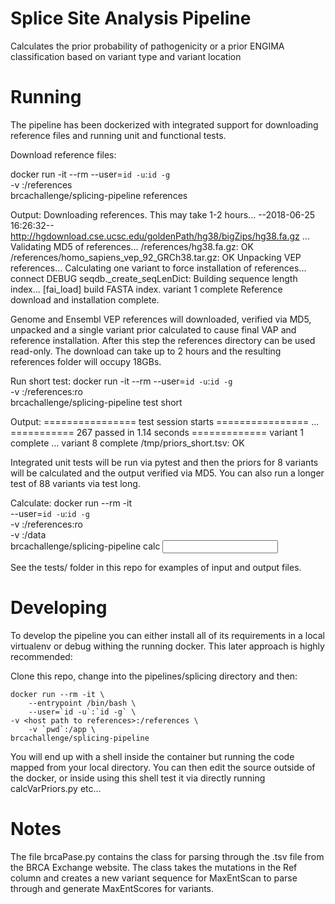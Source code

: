# Splice Site Analysis Pipeline
Calculates the prior probability of pathogenicity or a prior ENGIMA classification based on variant type and variant location

# Running
The pipeline has been dockerized with integrated support for downloading reference files and running unit and functional tests.

Download reference files:

  docker run -it --rm 
		--user=`id -u`:`id -g` \
    -v <host path to references>:/references \
    brcachallenge/splicing-pipeline references

Output:
  Downloading references. This may take 1-2 hours...
  --2018-06-25 16:26:32--  http://hgdownload.cse.ucsc.edu/goldenPath/hg38/bigZips/hg38.fa.gz
  ...
  Validating MD5 of references...
  /references/hg38.fa.gz: OK
  /references/homo_sapiens_vep_92_GRCh38.tar.gz: OK
  Unpacking VEP references...
  Calculating one variant to force installation of references...
  connect
  DEBUG seqdb._create_seqLenDict: Building sequence length index...
  [fai_load] build FASTA index.
  variant 1 complete
  Reference download and installation complete.

Genome and Ensembl VEP references will downloaded, verified via MD5, unpacked and a single variant prior calculated to cause final VAP and reference installation. After this step the references directory can be used read-only. The download can take up to 2 hours and the resulting references folder will occupy 18GBs.

Run short test:
  docker run -it --rm 
		--user=`id -u`:`id -g` \
    -v <host path to references>:/references:ro \
    brcachallenge/splicing-pipeline test short

Output:
  ================ test session starts ================
  ...
  =========== 267 passed in 1.14 seconds =============
  variant 1 complete
  ...
  variant 8 complete
  /tmp/priors_short.tsv: OK

Integrated unit tests will be run via pytest and then the priors for 8 variants will be calculated and the output verified via MD5. You can also run a longer test of 88 variants via test long.

Calculate:
	docker run --rm -it \
		--user=`id -u`:`id -g` \
    -v <host path to references>:/references:ro \
    -v <host path to input and output data>:/data \
    brcachallenge/splicing-pipeline calc <input variants tsv> <output priors tsv>

See the tests/ folder in this repo for examples of input and output files.

# Developing
To develop the pipeline you can either install all of its requirements in a local virtualenv or debug withing the running docker. This later approach is highly recommended:

Clone this repo, change into the pipelines/splicing directory and then:

	docker run --rm -it \
		--entrypoint /bin/bash \
		--user=`id -u`:`id -g` \
    -v <host path to references>:/references \
		-v `pwd`:/app \
    brcachallenge/splicing-pipeline

You will end up with a shell inside the container but running the code mapped from your local
directory. You can then edit the source outside of the docker, or inside using this shell test it
via directly running calcVarPriors.py etc...

# Notes
The file brcaPase.py contains the class for parsing through the .tsv file from the BRCA Exchange website. The class takes the mutations in the Ref column and creates a new variant sequence for MaxEntScan to parse through and generate MaxEntScores for variants. 
